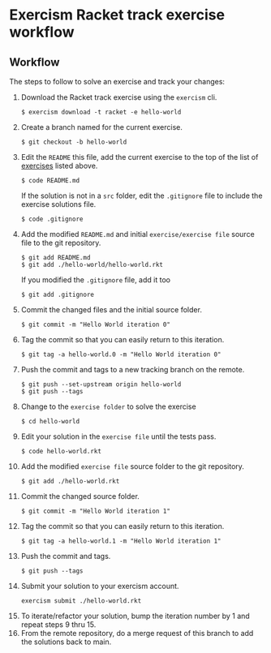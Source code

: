 # Exercism Racket track exercise workflow

## Workflow

The steps to follow to solve an exercise and track your changes:

1. Download the Racket track exercise using the `exercism` cli.
    ```
    $ exercism download -t racket -e hello-world
    ```
1. Create a branch named for the current exercise.
    ```
    $ git checkout -b hello-world
    ```
1. Edit the `README` this file, add the current exercise to the top of the list of [exercises](#exercises) listed above.
    ```
    $ code README.md
    ```
    If the solution is not in a `src` folder, edit the `.gitignore` file to include the exercise solutions file.
    ```
    $ code .gitignore
    ```
1. Add the modified `README.md` and initial `exercise/exercise file` source file to the git repository.
    ```
    $ git add README.md
    $ git add ./hello-world/hello-world.rkt
    ```
    If you modified the `.gitignore` file, add it too
    ```
    $ git add .gitignore
    ```
1. Commit the changed files and the initial source folder.
    ```
    $ git commit -m "Hello World iteration 0"
    ```
1. Tag the commit so that you can easily return to this iteration.
    ```
    $ git tag -a hello-world.0 -m "Hello World iteration 0"
    ```
1. Push the commit and tags to a new tracking branch on the remote.
    ```
    $ git push --set-upstream origin hello-world
    $ git push --tags
    ```
1. Change to the `exercise folder` to solve the exercise
    ```
    $ cd hello-world
    ```
1. Edit your solution in the `exercise file` until the tests pass.
    ```
    $ code hello-world.rkt
    ```
1. Add the modified `exercise file` source folder to the git repository.
    ```
    $ git add ./hello-world.rkt
    ```
1. Commit the changed source folder.
    ```
    $ git commit -m "Hello World iteration 1"
    ```
1. Tag the commit so that you can easily return to this iteration.
    ```
    $ git tag -a hello-world.1 -m "Hello World iteration 1"
    ```
1. Push the commit and tags.
    ```
    $ git push --tags
    ```
1. Submit your solution to your exercism account.
    ```
    exercism submit ./hello-world.rkt
    ```
1. To iterate/refactor your solution, bump the iteration number by 1 and repeat steps 9 thru 15.
1. From the remote repository, do a merge request of this branch to add the solutions back to main.
